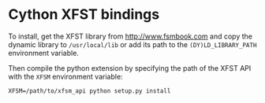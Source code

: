 # Cython XFST bindings

To install, get the XFST library from http://www.fsmbook.com and copy the dynamic library to `/usr/local/lib` or add its path to the `(DY)LD_LIBRARY_PATH` environment variable.

Then compile the python extension by specifying the path of the XFST API with the `XFSM` environment variable:

    XFSM=/path/to/xfsm_api python setup.py install

